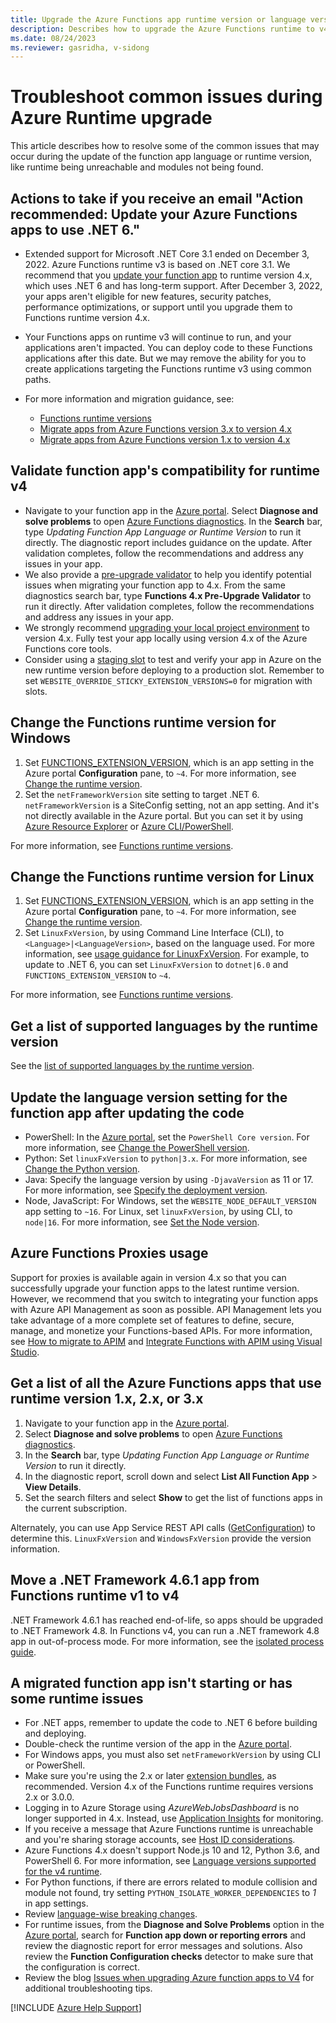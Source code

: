```yaml
---
title: Upgrade the Azure Functions app runtime version or language version
description: Describes how to upgrade the Azure Functions runtime to v4 and resolve issues during the upgrade.
ms.date: 08/24/2023
ms.reviewer: gasridha, v-sidong
---
```

# Troubleshoot common issues during Azure Runtime upgrade

This article describes how to resolve some of the common issues that may occur during the update of the function app language or runtime version, like runtime being unreachable and modules not being found.

## Actions to take if you receive an email "Action recommended: Update your Azure Functions apps to use .NET 6."

- Extended support for Microsoft .NET Core 3.1 ended on December 3, 2022. Azure Functions runtime v3 is based on .NET core 3.1. We recommend that you [update your function app](/azure/azure-functions/set-runtime-version#view-and-update-the-current-runtime-version) to runtime version 4.x, which uses .NET 6 and has long-term support. After December 3, 2022, your apps aren't eligible for new features, security patches, performance optimizations, or support until you upgrade them to Functions runtime version 4.x.

- Your Functions apps on runtime v3 will continue to run, and your applications aren't impacted. You can deploy code to these Functions applications after this date. But we may remove the ability for you to create applications targeting the Functions runtime v3 using common paths.

- For more information and migration guidance, see:

  - [Functions runtime versions](/azure/azure-functions/functions-versions)
  - [Migrate apps from Azure Functions version 3.x to version 4.x](/azure/azure-functions/migrate-version-3-version-4)
  - [Migrate apps from Azure Functions version 1.x to version 4.x](/azure/azure-functions/migrate-version-1-version-4)

## Validate function app's compatibility for runtime v4

- Navigate to your function app in the [Azure portal](https://portal.azure.com). Select **Diagnose and solve problems** to open [Azure Functions diagnostics](/azure/azure-functions/functions-diagnostics). In the **Search** bar, type *Updating Function App Language or Runtime Version* to run it directly. The diagnostic report includes guidance on the update. After validation completes, follow the recommendations and address any issues in your app.
- We also provide a [pre-upgrade validator](/azure/azure-functions/migrate-version-3-version-4#run-the-pre-upgrade-validator) to help you identify potential issues when migrating your function app to 4.x. From the same diagnostics search bar, type **Functions 4.x Pre-Upgrade Validator** to run it directly. After validation completes, follow the recommendations and address any issues in your app.
- We strongly recommend [upgrading your local project environment](/azure/azure-functions/migrate-version-3-version-4#upgrade-your-local-project) to version 4.x. Fully test your app locally using version 4.x of the Azure Functions core tools.
- Consider using a [staging slot](/azure/azure-functions/migrate-version-3-version-4#upgrade-using-slots) to test and verify your app in Azure on the new runtime version before deploying to a production slot. Remember to set `WEBSITE_OVERRIDE_STICKY_EXTENSION_VERSIONS=0` for migration with slots.

## Change the Functions runtime version for Windows

1. Set [FUNCTIONS_EXTENSION_VERSION](/azure/azure-functions/functions-app-settings), which is an app setting in the Azure portal **Configuration** pane, to `~4`. For more information, see [Change the runtime version](/azure/azure-functions/set-runtime-version#view-and-update-the-current-runtime-version).
1. Set the `netFrameworkVersion` site setting to target .NET 6. `netFrameworkVersion` is a SiteConfig setting, not an app setting. And it's not directly available in the Azure portal. But you can set it by using [Azure Resource Explorer](https://azure.microsoft.com/blog/azure-resource-explorer-a-new-tool-to-discover-the-azure-api/) or [Azure CLI/PowerShell](/azure/azure-functions/functions-versions#migrate-without-slots).

For more information, see [Functions runtime versions](/azure/azure-functions/functions-versions).

## Change the Functions runtime version for Linux

1. Set [FUNCTIONS_EXTENSION_VERSION](/azure/azure-functions/functions-app-settings), which is an app setting in the Azure portal **Configuration** pane, to `~4`. For more information, see [Change the runtime version](/azure/azure-functions/set-runtime-version#view-and-update-the-current-runtime-version).
1. Set `LinuxFxVersion`, by using Command Line Interface (CLI), to `<Language>|<LanguageVersion>`, based on the language used. For more information, see [usage guidance for LinuxFxVersion](https://github.com/Azure/azure-functions-host/wiki/Using-LinuxFxVersion-for-Linux-Function-Apps). For example, to update to .NET 6, you can set `LinuxFxVersion` to `dotnet|6.0` and `FUNCTIONS_EXTENSION_VERSION` to `~4`.

For more information, see [Functions runtime versions](/azure/azure-functions/functions-versions).

## Get a list of supported languages by the runtime version

See the [list of supported languages by the runtime version](/azure/azure-functions/supported-languages#languages-by-runtime-version).

## Update the language version setting for the function app after updating the code

- PowerShell: In the [Azure portal](https://portal.azure.com), set the `PowerShell Core version`. For more information, see [Change the PowerShell version](/azure/azure-functions/functions-reference-powershell#changing-the-powershell-version).
- Python: Set `linuxFxVersion` to `python|3.x`. For more information, see [Change the Python version](/azure/azure-functions/functions-reference-python#changing-python-version).
- Java: Specify the language version by using `-DjavaVersion` as 11 or 17. For more information, see [Specify the deployment version](/azure/azure-functions/functions-reference-java#specify-the-deployment-version).
- Node, JavaScript: For Windows, set the `WEBSITE_NODE_DEFAULT_VERSION` app setting to `~16`. For Linux, set `linuxFxVersion`, by using CLI, to `node|16`. For more information, see [Set the Node version](/azure/azure-functions/functions-reference-node#setting-the-node-version).

## Azure Functions Proxies usage

Support for proxies is available again in version 4.x so that you can successfully upgrade your function apps to the latest runtime version. However, we recommend that you switch to integrating your function apps with Azure API Management as soon as possible. API Management lets you take advantage of a more complete set of features to define, secure, manage, and monetize your Functions-based APIs. For more information, see [How to migrate to APIM](/azure/azure-functions/functions-proxies#migration) and [Integrate Functions with APIM using Visual Studio](/azure/azure-functions/openapi-apim-integrate-visual-studio).

## Get a list of all the Azure Functions apps that use runtime version 1.x, 2.x, or 3.x

1. Navigate to your function app in the [Azure portal](https://portal.azure.com).
1. Select **Diagnose and solve problems** to open [Azure Functions diagnostics](/azure/azure-functions/functions-diagnostics).
1. In the **Search** bar, type *Updating Function App Language or Runtime Version* to run it directly.
1. In the diagnostic report, scroll down and select **List All Function App** > **View Details**.
1. Set the search filters and select **Show** to get the list of functions apps in the current subscription.

Alternately, you can use App Service REST API calls ([GetConfiguration](/rest/api/appservice/web-apps/get-configuration)) to determine this. `LinuxFxVersion` and `WindowsFxVersion` provide the version information.

## Move a .NET Framework 4.6.1 app from Functions runtime v1 to v4

.NET Framework 4.6.1 has reached end-of-life, so apps should be upgraded to .NET Framework 4.8. In Functions v4, you can run a .NET framework 4.8 app in out-of-process mode. For more information, see the [isolated process guide](/azure/azure-functions/dotnet-isolated-process-guide).

## A migrated function app isn't starting or has some runtime issues

- For .NET apps, remember to update the code to .NET 6 before building and deploying.
- Double-check the runtime version of the app in the [Azure portal](https://portal.azure.com).
- For Windows apps, you must also set `netFrameworkVersion` by using CLI or PowerShell.
- Make sure you're using the 2.x or later [extension bundles](/azure/azure-functions/functions-versions#minimum-extension-versions), as recommended. Version 4.x of the Functions runtime requires versions 2.x or 3.0.0.
- Logging in to Azure Storage using *AzureWebJobsDashboard* is no longer supported in 4.x. Instead, use [Application Insights](/azure/azure-functions/functions-monitoring) for monitoring.
- If you receive a message that Azure Functions runtime is unreachable and you're sharing storage accounts, see [Host ID considerations](/azure/azure-functions/storage-considerations#host-id-considerations).
- Azure Functions 4.x doesn't support Node.js 10 and 12, Python 3.6, and PowerShell 6. For more information, see [Language versions supported for the v4 runtime](/azure/azure-functions/supported-languages#languages-by-runtime-version).
- For Python functions, if there are errors related to module collision and module not found, try setting `PYTHON_ISOLATE_WORKER_DEPENDENCIES` to *1* in app settings.
- Review [language-wise breaking changes](/azure/azure-functions/functions-versions#migrating-existing-function-apps).
- For runtime issues, from the **Diagnose and Solve Problems** option in the [Azure portal](https://portal.azure.com), search for **Function app down or reporting errors** and review the diagnostic report for error messages and solutions. Also review the **Function Configuration checks** detector to make sure that the configuration is correct.
- Review the blog [Issues when upgrading Azure function apps to V4](https://techcommunity.microsoft.com/t5/apps-on-azure-blog/issues-you-may-meet-when-upgrading-azure-function-app-to-v4/ba-p/3288983) for additional troubleshooting tips.

[!INCLUDE [Azure Help Support](../../../includes/azure-help-support.md)]
